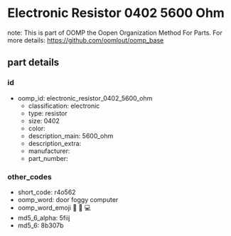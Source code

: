 # Electronic Resistor 0402 5600 Ohm  

note: This is part of OOMP the Oopen Organization Method For Parts. For more details: https://github.com/oomlout/oomp_base

##  part details





### id
* oomp_id: electronic_resistor_0402_5600_ohm
  * classification: electronic
  * type: resistor
  * size: 0402
  * color: 
  * description_main: 5600_ohm
  * description_extra: 
  * manufacturer: 
  * part_number: 

### other_codes
* short_code: r4o562
* oomp_word: door foggy computer
* oomp_word_emoji :door: :foggy: :computer:
* md5_6_alpha: 5fiij
* md5_6: 8b307b